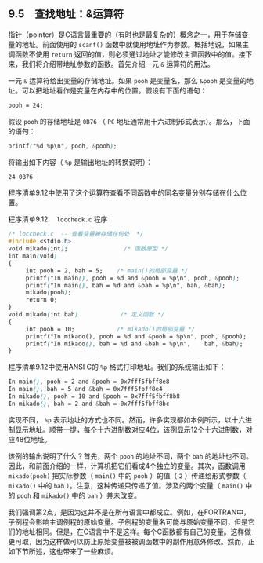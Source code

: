 ## 9.5　查找地址：&运算符

指针（pointer）是C语言最重要的（有时也是最复杂的）概念之一，用于存储变量的地址。前面使用的 `scanf()` 函数中就使用地址作为参数。概括地说，如果主调函数不使用 `return` 返回的值，则必须通过地址才能修改主调函数中的值。接下来，我们将介绍带地址参数的函数。首先介绍一元 `&` 运算符的用法。

一元 `&` 运算符给出变量的存储地址。如果 `pooh` 是变量名，那么 `&pooh` 是变量的地址。可以把地址看作是变量在内存中的位置。假设有下面的语句：

```css
pooh = 24;
```

假设 `pooh` 的存储地址是 `0B76` （ `PC` 地址通常用十六进制形式表示）。那么，下面的语句：

```css
printf("%d %p\n", pooh, &pooh);
```

将输出如下内容（ `%p` 是输出地址的转换说明）：

```css
24 0B76
```

程序清单9.12中使用了这个运算符查看不同函数中的同名变量分别存储在什么位置。

程序清单9.12　 `loccheck.c` 程序

```css
/* loccheck.c  -- 查看变量被存储在何处  */
#include <stdio.h>
void mikado(int);                /* 函数原型 */
int main(void)
{
     int pooh = 2, bah = 5;    /* main()的局部变量 */
     printf("In main(), pooh = %d and &pooh = %p\n", pooh, &pooh);
     printf("In main(), bah = %d and &bah = %p\n", bah, &bah);
     mikado(pooh);
     return 0;
}
void mikado(int bah)            /* 定义函数 */
{
     int pooh = 10;            /* mikado()的局部变量 */
     printf("In mikado(), pooh = %d and &pooh = %p\n", pooh, &pooh);
     printf("In mikado(), bah = %d and &bah = %p\n",    bah, &bah);
}
```

程序清单9.12中使用ANSI C的 `%p` 格式打印地址。我们的系统输出如下：

```css
In main(), pooh = 2 and &pooh = 0x7fff5fbff8e8
In main(), bah = 5 and &bah = 0x7fff5fbff8e4
In mikado(), pooh = 10 and &pooh = 0x7fff5fbff8b8
In mikado(), bah = 2 and &bah = 0x7fff5fbff8bc
```

实现不同， `%p` 表示地址的方式也不同。然而，许多实现都如本例所示，以十六进制显示地址。顺带一提，每个十六进制数对应4位，该例显示12个十六进制数，对应48位地址。

该例的输出说明了什么？首先，两个 `pooh` 的地址不同，两个 `bah` 的地址也不同。因此，和前面介绍的一样，计算机把它们看成4个独立的变量。其次，函数调用 `mikado(pooh)` 把实际参数（ `main()` 中的 `pooh` ）的值（ `2` ）传递给形式参数（ `mikado()` 中的 `bah` ）。注意，这种传递只传递了值。涉及的两个变量（ `main()` 中的 `pooh` 和 `mikado()` 中的 `bah` ）并未改变。

我们强调第2点，是因为这并不是在所有语言中都成立。例如，在FORTRAN中，子例程会影响主调例程的原始变量。子例程的变量名可能与原始变量不同，但是它们的地址相同。但是，在C语言中不是这样。每个C函数都有自己的变量。这样做更可取，因为这样做可以防止原始变量被被调函数中的副作用意外修改。然而，正如下节所述，这也带来了一些麻烦。

